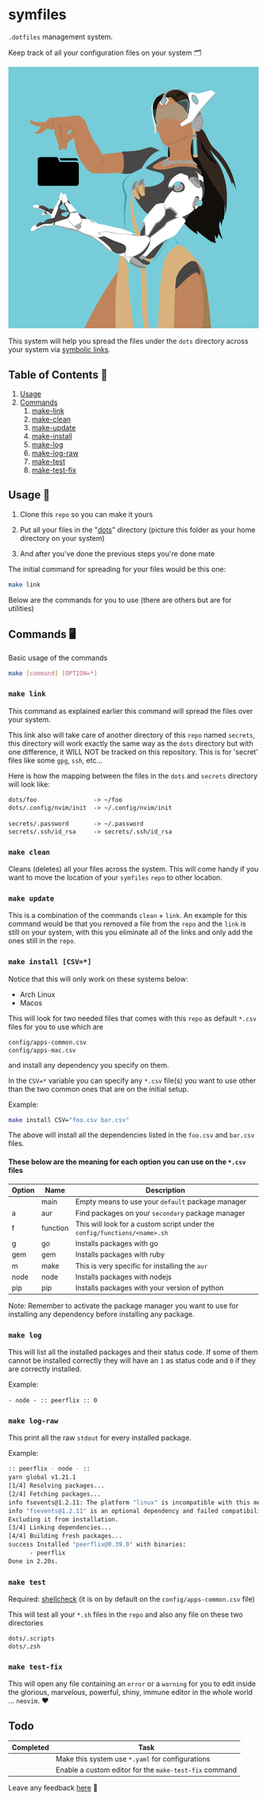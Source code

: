 # symfiles

`.dotfiles` management system.

Keep track of all your  configuration files on your system 🗂️

![MainLogo](./imgs/sym-logo.png)

This system will help you spread the files under the `dots` directory across
your system via [symbolic links](https://linux.die.net/man/1/ln).

## Table of Contents 🧱

1. [Usage](#usage)
2. [Commands](#commands)
    1. [make-link](#make-link)
    2. [make-clean](#make-clean)
    3. [make-update](#make-update)
    4. [make-install](#make-install-csv)
    5. [make-log](#make-log)
    6. [make-log-raw](#make-log-raw)
    7. [make-test](#make-test)
    8. [make-test-fix](#make-test-fix)

## Usage 🔧

1. Clone this `repo` so you can make it yours

2. Put all your files in the "[dots](/dots)" directory (picture this folder as
your home directory on your system)

3. And after you've done the previous steps you're done mate

The initial command for spreading for your files would be this one:

```bash
make link
```

Below are the commands for you to use (there are others but are for utilities)

## Commands 🖥️

Basic usage of the commands

```bash
make [command] [OPTION=*]
```

### `make link`

This command as explained earlier this command will spread the files over your
system.

This link also will take care of another directory of this `repo` named `secrets`,
this directory will work exactly the same way as the `dots` directory but with
one difference, it WILL NOT be tracked on this repository. This is for 'secret'
files like some `gpg`, `ssh`, etc...

Here is how the mapping between the files in the `dots` and `secrets` directory
will look like:

```
dots/foo                -> ~/foo
dots/.config/nvim/init  -> ~/.config/nvim/init

secrets/.password       -> ~/.password
secrets/.ssh/id_rsa     -> secrets/.ssh/id_rsa
```

### `make clean`

Cleans (deletes) all your files across the system. This will come handy if you
want to move the location of your `symfiles` `repo` to other location.

### `make update`

This is a combination of the commands `clean` + `link`. An example for this
command would be that you removed a file from the `repo` and the `link` is still
on your system, with this you eliminate all of the links and only add the ones
still in the `repo`.

### `make install [CSV=*]`

Notice that this will only work on these systems below:

- Arch Linux
- Macos

This will look for two needed files that comes with this `repo` as default
`*.csv` files for you to use which are

    config/apps-common.csv
    config/apps-mac.csv

and install any dependency you specify on them.

In the `CSV=*` variable you can specify any `*.csv` file(s) you want to use other
than the two common ones that are on the initial setup.

Example:

```bash
make install CSV="foo.csv bar.csv"
```

The above will install all the dependencies listed in the `foo.csv` and
`bar.csv` files.

#### These below are the meaning for each option you can use on the `*.csv` files

| Option | Name     | Description                                                               |
|--------|----------|---------------------------------------------------------------------------|
|        | main     | Empty means to use your `default` package manager                         |
| a      | aur      | Find packages on your `secondary` package manager                         |
| f      | function | This will look for a custom script under the `config/functions/<name>.sh` |
| g      | go       | Installs packages with go                                                 |
| gem    | gem      | Installs packages with ruby                                               |
| m      | make     | This is very specific for installing the `aur`                            |
| node   | node     | Installs packages with nodejs                                             |
| pip    | pip      | Installs packages with your version of python                             |

Note: Remember to activate the package manager you want to use for installing
any dependency before installing any package.

### `make log`

This will list all the installed packages and their status code. If some of
them cannot be installed correctly they will have an `1` as status code and `0`
if they are correctly installed.

Example:

`- node - :: peerflix :: 0`

### `make log-raw`

This print all the raw `stdout` for every installed package.

Example:

```bash
:: peerflix - node - ::
yarn global v1.21.1
[1/4] Resolving packages...
[2/4] Fetching packages...
info fsevents@1.2.11: The platform "linux" is incompatible with this module.
info "fsevents@1.2.11" is an optional dependency and failed compatibility check.
Excluding it from installation.
[3/4] Linking dependencies...
[4/4] Building fresh packages...
success Installed "peerflix@0.39.0" with binaries:
      - peerflix
Done in 2.20s.
```

### `make test`

Required: [shellcheck](https://www.shellcheck.net/) (it is on by default on the
`config/apps-common.csv` file)

This will test all your `*.sh` files in the `repo` and also any file on these two
directories

```
dots/.scripts
dots/.zsh
```

### `make test-fix`

This will open any file containing an `error` or a `warning` for you to edit
inside the glorious, marvelous, powerful, shiny, immune editor in the whole
world ... `neovim`. ❤️

## Todo

| Completed | Task                                                   |
|-----------|--------------------------------------------------------|
|           | Make this system use `*.yaml` for configurations       |
|           | Enable a custom editor for the `make-test-fix` command |

Leave any feedback [here](https://github.com/cabaalexander/symfiles/issues) 👾
